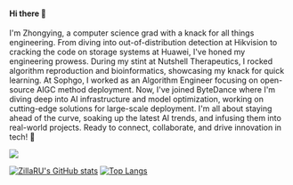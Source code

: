 #### Hi there 👋 
I'm Zhongying, a computer science grad with a knack for all things engineering. From diving into out-of-distribution detection at Hikvision to cracking the code on storage systems at Huawei, I've honed my engineering prowess. During my stint at Nutshell Therapeutics, I rocked algorithm reproduction and bioinformatics, showcasing my knack for quick learning. At Sophgo, I worked as an Algorithm Engineer focusing on open-source AIGC method deployment. Now, I've joined ByteDance where I'm diving deep into AI infrastructure and model optimization, working on cutting-edge solutions for large-scale deployment. I'm all about staying ahead of the curve, soaking up the latest AI trends, and infusing them into real-world projects. Ready to connect, collaborate, and drive innovation in tech! 🚀

![](https://komarev.com/ghpvc/?username=ZillaRU)

<!-- ![Visitor Count](https://profile-counter.glitch.me/ZillaRU/count.svg) -->
<!--
**ZillaRU/ZillaRU** is a ✨ _special_ ✨ repository because its `README.md` (this file) appears on your GitHub profile.
-->
[![ZillaRU's GitHub stats](https://github-readme-stats.vercel.app/api?username=ZillaRU&show_icons=true&count_private=true&theme=radical)](https://github.com/anuraghazra/github-readme-stats)
[![Top Langs](https://github-readme-stats.vercel.app/api/top-langs/?username=ZillaRU&layout=compact)](https://github.com/anuraghazra/github-readme-stats)


